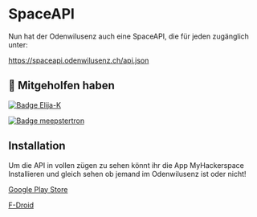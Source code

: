 
# SpaceAPI

Nun hat der Odenwilusenz auch eine SpaceAPI, die für jeden zugänglich unter:

https://spaceapi.odenwilusenz.ch/api.json



## 🔗 Mitgeholfen haben

[![Badge Elija-K](https://badgen.net/badge/Github/Elija-K/red?icon=github)](https://github.com/Elija-K)

[![Badge meepstertron](https://badgen.net/badge/Github/meepstertron/green?icon=github)](https://github.com/meepstertron)


## Installation

Um die API in vollen zügen zu sehen könnt ihr die App MyHackerspace Installieren und gleich sehen ob jemand im Odenwilusenz ist oder nicht!

[Google Play Store](https://play.google.com/store/apps/details?id=io.spaceapi.community.myhackerspace)

[F-Droid](https://f-droid.org/de/packages/io.spaceapi.community.myhackerspace/)

